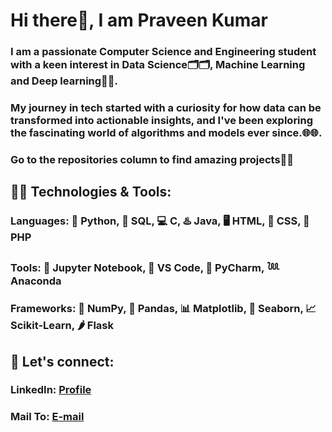 # Hi there👋, I am Praveen Kumar
### I am a passionate Computer Science and Engineering student with a keen interest in Data Science🗂️🗂️, Machine Learning and Deep learning🤖🤖.
### My journey in tech started with a curiosity for how data can be transformed into actionable insights, and I've been exploring the fascinating world of algorithms and models ever since.🌐🌐.
### Go to the repositories column to find amazing projects💛💛
## 👨‍💻 Technologies & Tools:
### Languages: 🐍 Python, 🐬 SQL, 💻 C, ♨️ Java, 🖥️ HTML, 📱 CSS, 🐘 PHP
### Tools: 📙 Jupyter Notebook, 📑 VS Code, 🧩 PyCharm, 𓆙 Anaconda
### Frameworks: 🧊 NumPy, 🐼 Pandas, 📊 Matplotlib, 📶 Seaborn, 📈 Scikit-Learn, 🌶️ Flask
## 🤝 Let's connect:
### LinkedIn: [Profile](https://www.linkedin.com/in/spraveenkumar2205)
### Mail To: [E-mail](Mailto:spraveenkumar2205@gmail.com)
<!--
**praveen-2205/praveen-2205** is a ✨ _special_ ✨ repository because its `README.md` (this file) appears on your GitHub profile.

Here are some ideas to get you started:

- 🔭 I’m currently working on ...
- 🌱 I’m currently learning ...
- 👯 I’m looking to collaborate on ...
- 🤔 I’m looking for help with ...
- 💬 Ask me about ...
- 📫 How to reach me: ...
- 😄 Pronouns: ...
- ⚡ Fun fact: ...
-->
